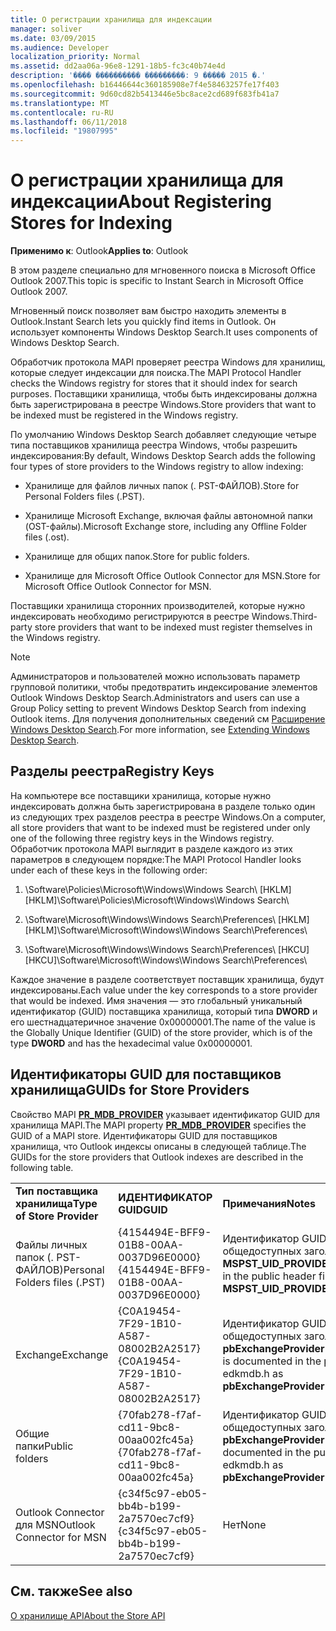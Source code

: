 ```yaml
---
title: О регистрации хранилища для индексации
manager: soliver
ms.date: 03/09/2015
ms.audience: Developer
localization_priority: Normal
ms.assetid: dd2aa06a-96e8-1291-18b5-fc3c40b74e4d
description: '���� ���������� ���������: 9 ����� 2015 �.'
ms.openlocfilehash: b16446644c360185908e7f4e58463257fe17f403
ms.sourcegitcommit: 9d60cd82b5413446e5bc8ace2cd689f683fb41a7
ms.translationtype: MT
ms.contentlocale: ru-RU
ms.lasthandoff: 06/11/2018
ms.locfileid: "19807995"
---
```

# <a name="about-registering-stores-for-indexing"></a><span data-ttu-id="76954-103">О регистрации хранилища для индексации</span><span class="sxs-lookup"><span data-stu-id="76954-103">About Registering Stores for Indexing</span></span>

  
  
<span data-ttu-id="76954-104">**Применимо к**: Outlook</span><span class="sxs-lookup"><span data-stu-id="76954-104">**Applies to**: Outlook</span></span> 
  
<span data-ttu-id="76954-105">В этом разделе специально для мгновенного поиска в Microsoft Office Outlook 2007.</span><span class="sxs-lookup"><span data-stu-id="76954-105">This topic is specific to Instant Search in Microsoft Office Outlook 2007.</span></span>
  
<span data-ttu-id="76954-106">Мгновенный поиск позволяет вам быстро находить элементы в Outlook.</span><span class="sxs-lookup"><span data-stu-id="76954-106">Instant Search lets you quickly find items in Outlook.</span></span> <span data-ttu-id="76954-107">Он использует компоненты Windows Desktop Search.</span><span class="sxs-lookup"><span data-stu-id="76954-107">It uses components of Windows Desktop Search.</span></span>
  
<span data-ttu-id="76954-108">Обработчик протокола MAPI проверяет реестра Windows для хранилищ, которые следует индексации для поиска.</span><span class="sxs-lookup"><span data-stu-id="76954-108">The MAPI Protocol Handler checks the Windows registry for stores that it should index for search purposes.</span></span> <span data-ttu-id="76954-109">Поставщики хранилища, чтобы быть индексированы должна быть зарегистрирована в реестре Windows.</span><span class="sxs-lookup"><span data-stu-id="76954-109">Store providers that want to be indexed must be registered in the Windows registry.</span></span>
  
<span data-ttu-id="76954-110">По умолчанию Windows Desktop Search добавляет следующие четыре типа поставщиков хранилища реестра Windows, чтобы разрешить индексирования:</span><span class="sxs-lookup"><span data-stu-id="76954-110">By default, Windows Desktop Search adds the following four types of store providers to the Windows registry to allow indexing:</span></span>
  
- <span data-ttu-id="76954-111">Хранилище для файлов личных папок (. PST-ФАЙЛОВ).</span><span class="sxs-lookup"><span data-stu-id="76954-111">Store for Personal Folders files (.PST).</span></span>
    
-  <span data-ttu-id="76954-112">Хранилище Microsoft Exchange, включая файлы автономной папки (OST-файлы).</span><span class="sxs-lookup"><span data-stu-id="76954-112">Microsoft Exchange store, including any Offline Folder files (.ost).</span></span> 
    
-  <span data-ttu-id="76954-113">Хранилище для общих папок.</span><span class="sxs-lookup"><span data-stu-id="76954-113">Store for public folders.</span></span> 
    
-  <span data-ttu-id="76954-114">Хранилище для Microsoft Office Outlook Connector для MSN.</span><span class="sxs-lookup"><span data-stu-id="76954-114">Store for Microsoft Office Outlook Connector for MSN.</span></span> 
    
 <span data-ttu-id="76954-115">Поставщики хранилища сторонних производителей, которые нужно индексировать необходимо регистрируются в реестре Windows.</span><span class="sxs-lookup"><span data-stu-id="76954-115">Third-party store providers that want to be indexed must register themselves in the Windows registry.</span></span> 
  
> [!NOTE]
> <span data-ttu-id="76954-116">Администраторов и пользователей можно использовать параметр групповой политики, чтобы предотвратить индексирование элементов Outlook Windows Desktop Search.</span><span class="sxs-lookup"><span data-stu-id="76954-116">Administrators and users can use a Group Policy setting to prevent Windows Desktop Search from indexing Outlook items.</span></span> <span data-ttu-id="76954-117">Для получения дополнительных сведений см [Расширение Windows Desktop Search](http://msdn.microsoft.com/library/2eab146a-8516-4b95-b73c-ca7f980ba233%28Office.15%29.aspx).</span><span class="sxs-lookup"><span data-stu-id="76954-117">For more information, see [Extending Windows Desktop Search](http://msdn.microsoft.com/library/2eab146a-8516-4b95-b73c-ca7f980ba233%28Office.15%29.aspx).</span></span> 
  
## <a name="registry-keys"></a><span data-ttu-id="76954-118">Разделы реестра</span><span class="sxs-lookup"><span data-stu-id="76954-118">Registry Keys</span></span>

<span data-ttu-id="76954-119">На компьютере все поставщики хранилища, которые нужно индексировать должна быть зарегистрирована в разделе только один из следующих трех разделов реестра в реестре Windows.</span><span class="sxs-lookup"><span data-stu-id="76954-119">On a computer, all store providers that want to be indexed must be registered under only one of the following three registry keys in the Windows registry.</span></span> <span data-ttu-id="76954-120">Обработчик протокола MAPI выглядит в разделе каждого из этих параметров в следующем порядке:</span><span class="sxs-lookup"><span data-stu-id="76954-120">The MAPI Protocol Handler looks under each of these keys in the following order:</span></span>
  
1. <span data-ttu-id="76954-121">\Software\Policies\Microsoft\Windows\Windows Search\ [HKLM]</span><span class="sxs-lookup"><span data-stu-id="76954-121">[HKLM]\Software\Policies\Microsoft\Windows\Windows Search\\</span></span>
    
2. <span data-ttu-id="76954-122">\Software\Microsoft\Windows\Windows Search\Preferences\ [HKLM]</span><span class="sxs-lookup"><span data-stu-id="76954-122">[HKLM]\Software\Microsoft\Windows\Windows Search\Preferences\\</span></span>
    
3. <span data-ttu-id="76954-123">\Software\Microsoft\Windows\Windows Search\Preferences\ [HKCU]</span><span class="sxs-lookup"><span data-stu-id="76954-123">[HKCU]\Software\Microsoft\Windows\Windows Search\Preferences\\</span></span>
    
 <span data-ttu-id="76954-124">Каждое значение в разделе соответствует поставщик хранилища, будут индексированы.</span><span class="sxs-lookup"><span data-stu-id="76954-124">Each value under the key corresponds to a store provider that would be indexed.</span></span> <span data-ttu-id="76954-125">Имя значения — это глобальный уникальный идентификатор (GUID) поставщика хранилища, который типа **DWORD** и его шестнадцатеричное значение 0x00000001.</span><span class="sxs-lookup"><span data-stu-id="76954-125">The name of the value is the Globally Unique Identifier (GUID) of the store provider, which is of the type **DWORD** and has the hexadecimal value 0x00000001.</span></span> 
  
## <a name="guids-for-store-providers"></a><span data-ttu-id="76954-126">Идентификаторы GUID для поставщиков хранилища</span><span class="sxs-lookup"><span data-stu-id="76954-126">GUIDs for Store Providers</span></span>

<span data-ttu-id="76954-127">Свойство MAPI **[PR_MDB_PROVIDER](pidtagstoreprovider-canonical-property.md)** указывает идентификатор GUID для хранилища MAPI.</span><span class="sxs-lookup"><span data-stu-id="76954-127">The MAPI property **[PR_MDB_PROVIDER](pidtagstoreprovider-canonical-property.md)** specifies the GUID of a MAPI store.</span></span> <span data-ttu-id="76954-128">Идентификаторы GUID для поставщиков хранилища, что Outlook индексы описаны в следующей таблице.</span><span class="sxs-lookup"><span data-stu-id="76954-128">The GUIDs for the store providers that Outlook indexes are described in the following table.</span></span> 
  
||||
|:-----|:-----|:-----|
|<span data-ttu-id="76954-129">**Тип поставщика хранилища**</span><span class="sxs-lookup"><span data-stu-id="76954-129">**Type of Store Provider**</span></span> <br/> |<span data-ttu-id="76954-130">**ИДЕНТИФИКАТОР GUID**</span><span class="sxs-lookup"><span data-stu-id="76954-130">**GUID**</span></span> <br/> |<span data-ttu-id="76954-131">**Примечания**</span><span class="sxs-lookup"><span data-stu-id="76954-131">**Notes**</span></span> <br/> |
|<span data-ttu-id="76954-132">Файлы личных папок (. PST-ФАЙЛОВ)</span><span class="sxs-lookup"><span data-stu-id="76954-132">Personal Folders files (.PST)</span></span>  <br/> |<span data-ttu-id="76954-133">{4154494E-BFF9-01B8-00AA-0037D96E0000}</span><span class="sxs-lookup"><span data-stu-id="76954-133">{4154494E-BFF9-01B8-00AA-0037D96E0000}</span></span>  <br/> |<span data-ttu-id="76954-134">Идентификатор GUID описана в mspst.h общедоступных заголовок файл как **MSPST_UID_PROVIDER**</span><span class="sxs-lookup"><span data-stu-id="76954-134">GUID is documented in the public header file mspst.h as **MSPST_UID_PROVIDER**</span></span> <br/> |
|<span data-ttu-id="76954-135">Exchange</span><span class="sxs-lookup"><span data-stu-id="76954-135">Exchange</span></span>  <br/> |<span data-ttu-id="76954-136">{C0A19454-7F29-1B10-A587-08002B2A2517}</span><span class="sxs-lookup"><span data-stu-id="76954-136">{C0A19454-7F29-1B10-A587-08002B2A2517}</span></span>  <br/> |<span data-ttu-id="76954-137">Идентификатор GUID описана в edkmdb.h общедоступных заголовок файл как **pbExchangeProviderPrimaryUserGuid**</span><span class="sxs-lookup"><span data-stu-id="76954-137">GUID is documented in the public header file edkmdb.h as **pbExchangeProviderPrimaryUserGuid**</span></span> <br/> |
|<span data-ttu-id="76954-138">Общие папки</span><span class="sxs-lookup"><span data-stu-id="76954-138">Public folders</span></span>  <br/> |<span data-ttu-id="76954-139">{70fab278-f7af-cd11-9bc8-00aa002fc45a}</span><span class="sxs-lookup"><span data-stu-id="76954-139">{70fab278-f7af-cd11-9bc8-00aa002fc45a}</span></span>  <br/> |<span data-ttu-id="76954-140">Идентификатор GUID описана в edkmdb.h общедоступных заголовок файл как **pbExchangeProviderPublicGuid**</span><span class="sxs-lookup"><span data-stu-id="76954-140">GUID is documented in the public header file edkmdb.h as **pbExchangeProviderPublicGuid**</span></span> <br/> |
|<span data-ttu-id="76954-141">Outlook Connector для MSN</span><span class="sxs-lookup"><span data-stu-id="76954-141">Outlook Connector for MSN</span></span>  <br/> |<span data-ttu-id="76954-142">{c34f5c97-eb05-bb4b-b199-2a7570ec7cf9}</span><span class="sxs-lookup"><span data-stu-id="76954-142">{c34f5c97-eb05-bb4b-b199-2a7570ec7cf9}</span></span>  <br/> |<span data-ttu-id="76954-143">Нет</span><span class="sxs-lookup"><span data-stu-id="76954-143">None</span></span>  <br/> |
   
## <a name="see-also"></a><span data-ttu-id="76954-144">См. также</span><span class="sxs-lookup"><span data-stu-id="76954-144">See also</span></span>



[<span data-ttu-id="76954-145">О хранилище API</span><span class="sxs-lookup"><span data-stu-id="76954-145">About the Store API</span></span>](about-the-store-api.md)

